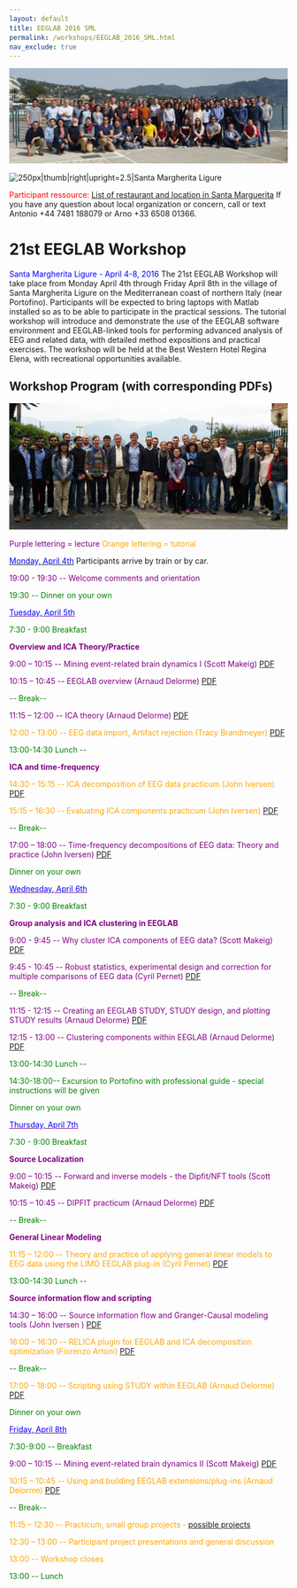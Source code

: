 ```yaml
---
layout: default
title: EEGLAB 2016 SML
permalink: /workshops/EEGLAB_2016_SML.html
nav_exclude: true
---
```


![700px\|thumb\|center](/assets/images/Group.jpg)

![250px\|thumb\|right\|upright=2.5\|Santa Margherita
Ligure](/assets/images/Ligure.jpg)

<span style="color: red">Participant ressource: </span>[List of restaurant and
location in Santa
Marguerita](http://sccn.ucsd.edu/eeglab/workshop16Italy/SantaMargheritaTipsEEGLAB2016.pdf)
If you have any question about local organization or concern, call or
text Antonio +44 7481 188079 or Arno +33 6508 01366.

21st EEGLAB Workshop
====================

<span style="color: blue">Santa Margherita Ligure - April 4-8, 2016</span>
The 21st EEGLAB Workshop will take place from Monday April 4th through
Friday April 8th in the village of Santa Margherita Ligure on the
Mediterranean coast of northern Italy (near Portofino). Participants
will be expected to bring laptops with Matlab installed so as to be able
to participate in the practical sessions. The tutorial workshop will
introduce and demonstrate the use of the EEGLAB software environment and
EEGLAB-linked tools for performing advanced analysis of EEG and related
data, with detailed method expositions and practical exercises. The
workshop will be held at the Best Western Hotel Regina Elena, with
recreational opportunities available.


Workshop Program (with corresponding PDFs)
------------------------------------------

![250px\|thumb\|right\|upright=2.5\|participant subgroup before taking the bus](/assets/images/Sml_workshop.jpg)

<span style="color: purple">Purple lettering = lecture</span>
<span style="color: orange">Orange lettering = tutorial</span>

<u><span style="color: blue">Monday, April 4th</span></u> Participants arrive by
train or by car.


<font color = purple>19:00 - 19:30 -- Welcome comments and
orientation</span>

<span style="color: green">19:30 -- Dinner on your own</span>

<u><span style="color: blue">Tuesday, April 5th</span></u>


<span style="color: green">7:30 - 9:00 Breakfast</span>

<!-- -->


**Overview and ICA Theory/Practice**


<span style="color: purple">9:00 – 10:15 -- Mining event-related brain dynamics I (Scott Makeig)</span> [PDF](https://sccn.ucsd.edu/githubwiki/files/makeig_eeglab_mining_i.pdf)

<span style="color: purple">10:15 – 10:45 -- EEGLAB overview (Arnaud Delorme)</span> [PDF](https://sccn.ucsd.edu/githubwiki/files/eeglab2016_ad_eeglab_overview.pdf)

<span style="color: green">-- Break--</span>

<span style="color: purple">11:15 – 12:00 -- ICA theory (Arnaud Delorme)</span> [PDF](https://sccn.ucsd.edu/githubwiki/files/eeglab2016_ad_lecture_ica.pdf)

<span style="color: orange">12:00 – 13:00 -- EEG data import, Artifact rejection (Tracy Brandmeyer)</span> [PDF](https://sccn.ucsd.edu/githubwiki/files/eeglab2016_tb_artifact_and_ica.pdf)
<!-- -->


<span style="color: green">13:00-14:30 Lunch --</span>

<!-- -->


**ICA and time-frequency**


<span style="color: orange">14:30 – 15:15 -- ICA decomposition of EEG data practicum (John Iversen)</span> [PDF](https://sccn.ucsd.edu/githubwiki/files/eeglab2016_italia_jri_ica_decompositionevaluation_lores2.pdf)

<span style="color: orange">15:15 – 16:30 -- Evaluating ICA components practicum (John Iversen)</span> [PDF](https://sccn.ucsd.edu/githubwiki/files/eeglab2016_italia_jri_evaluateics_practicum.pdf)

<span style="color: green">-- Break--</span>

<span style="color: purple">17:00 – 18:00 -- Time-frequency decompositions of EEG data: Theory and practice (John Iversen)</span> [PDF](https://sccn.ucsd.edu/githubwiki/files/eeglab2016_italia_jri_timefrequencytheorypractice_lores.pdf)

<span style="color: green">Dinner on your own</span>

<u><span style="color: blue">Wednesday, April 6th</span></u>


<span style="color: green">7:30 - 9:00 Breakfast</span>

**Group analysis and ICA clustering in EEGLAB**


<span style="color: purple">9:00 - 9:45 -- Why cluster ICA components of EEG data? (Scott Makeig)</span> [PDF](https://sccn.ucsd.edu/githubwiki/files/makeig_eeglab_clustering.pdf)

<span style="color: purple">9:45 - 10:45 -- Robust statistics, experimental design and correction for multiple comparisons of EEG data (Cyril Pernet)</span> [PDF](https://sccn.ucsd.edu/githubwiki/files/robuststats_ci_mcc_for_eeg.pdf)

<span style="color: green">-- Break--</span>

<span style="color: purple">11:15 - 12:15 -- Creating an EEGLAB STUDY, STUDY design, and plotting STUDY results (Arnaud Delorme)</span> [PDF](https://sccn.ucsd.edu/githubwiki/files/eeglab2016_ad_study_design2.pdf)

<span style="color: purple">12:15 - 13:00 -- Clustering components within EEGLAB (Arnaud Delorme)</span> [PDF](https://sccn.ucsd.edu/githubwiki/files/eeglab2016_ad_study_clustering.pdf)

<span style="color: green">13:00-14:30 Lunch --</span>

<span style="color: green">14:30-18:00-- Excursion to Portofino with professional guide - special instructions will be given</span>

<!-- -->


<span style="color: green">Dinner on your own</span>

<u><span style="color: blue">Thursday, April 7th</span></u>


<span style="color: green">7:30 - 9:00 Breakfast</span>

<!-- -->


**Source Localization**


<span style="color: purple">9:00 – 10:15 -- Forward and inverse models - the Dipfit/NFT tools (Scott Makeig)</span> [PDF](https://sccn.ucsd.edu/githubwiki/files/eeglab2013_sm_sourcelocalization.pdf)

<span style="color: purple">10:15 – 10:45 -- DIPFIT practicum (Arnaud Delorme)</span> [PDF](https://sccn.ucsd.edu/githubwiki/files/eeglab2016_ad_dipfit.pdf)


<span style="color: green">-- Break--</span>

**General Linear Modeling**


<span style="color: orange">11:15 – 12:00 -- Theory and practice of applying general linear models to EEG data using the LIMO EEGLAB plug-in (Cyril Pernet)</span> [PDF](https://sccn.ucsd.edu/githubwiki/files/eeglab_limo_2016.pdf)

<span style="color: green">13:00-14:30 Lunch --</span>

<!-- -->


**Source information flow and scripting**


<span style="color: purple">14:30 – 16:00 -- Source information flow and Granger-Causal modeling tools (John Iversen )</span> [PDF](https://sccn.ucsd.edu/githubwiki/files/eeglab2016_italia_jri_connectivity.pdf)

<span style="color: orange">16:00 – 16:30 -- RELICA plugin for EEGLAB and ICA decomposition optimization (Fiorenzo Artoni)</span> [PDF](https://sccn.ucsd.edu/githubwiki/files/eeglab2016_fa_relica.pdf)

<span style="color: green">-- Break--</span>

<span style="color: orange">17:00 – 18:00 -- Scripting using STUDY within EEGLAB (Arnaud Delorme)</span> [PDF](https://sccn.ucsd.edu/githubwiki/files/eeglab2016_ad_eeglab_script.pdf)
<!-- -->


<span style="color: green">Dinner on your own</span>

<u><span style="color: blue">Friday, April 8th</span></u>


<span style="color: green">7:30-9:00 -- Breakfast</span>

<!-- -->



<span style="color: purple">9:00 – 10:15 -- Mining event-related brain dynamics II (Scott Makeig)</span> [PDF](https://sccn.ucsd.edu/githubwiki/files/eeglab2016_sm_miningii.pdf)

<span style="color: orange">10:15 – 10:45 -- Using and building EEGLAB extensions/plug-ins (Arnaud Delorme)</span> [PDF](https://sccn.ucsd.edu/githubwiki/files/eeglab2016_ad_eeglab_plugins.pdf)


<span style="color: green">-- Break--</span>


<span style="color: orange">11:15 – 12:30 -- Practicum, small group projects - [possible projects](https://sccn.ucsd.edu/githubwiki/files/eeglab2016_projects.pdf)</span>

<span style="color: orange">12:30 – 13:00 -- Participant project presentations and general discussion</span>

<span style="color: orange">13:00 -- Workshop closes</span>



<span style="color: green">13:00 -- Lunch</span>

